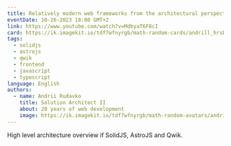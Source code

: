 ```yaml
---
title: Relatively modern web frameworks from the architectural perspective
eventDate: 10-26-2023 18:00 GMT+2
link: https://www.youtube.com/watch?v=MdbyaT6F8cI
card: https://ik.imagekit.io/tdf7wfnyrgb/math-random-cards/andrill_hrsDdX6OD.png?updatedAt=1703766265186&tr=w-1024
tags: 
  - solidjs
  - astrojs
  - qwik
  - frontend
  - javascript
  - typescript
language: English
authors:
  - name: Andrii Rudavko
    title: Solution Architect II
    about: 20 years of web development
    image: https://ik.imagekit.io/tdf7wfnyrgb/math-random-avatars/andrill_rudavko_xdbEZ7Vii.png?tr=w-200,h-200,fo-face
---
```


High level architecture overview if SolidJS, AstroJS and Qwik. 

